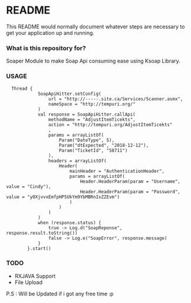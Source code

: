# README #

This README would normally document whatever steps are necessary to get your application up and running.

### What is this repository for? ###
Soaper Module to make Soap Api consuming ease using Ksoap Library.

### USAGE ###
```
  Thread {
            SoapApiHitter.setConfig(
                url = "http://-----.site.ca/Services/Scanner.asmx",
                nameSpace = "http://tempuri.org/"
            )
            val response = SoapApiHitter.callApi(
                methodName = "AdjustItemTicekts",
                action = "http://tempuri.org/AdjustItemTicekts"
                ,
                params = arrayListOf(
                    Param("DateType", 5),
                    Param("dtExpected", "2018-12-12"),
                    Param("TicketId", "58711")
                ),
                headers = arrayListOf(
                    Header(
                        mainHeader = "AuthenticationHeader",
                        params = arrayListOf(
                            Header.HeaderParam(param = "Username", value = "Cindy"),
                            Header.HeaderParam(param = "Password", value = "y0XjvvxEmfpHP5UkYm9YbMBRnIxZZEvm")
                        )
                    )
                )
            )
            when (response.status) {
                true -> Log.d("SoapReponse", response.result.toString())
                false -> Log.e("SoapError", response.message)
            }
        }.start()
```
### TODO ###
- RXJAVA Support
- File Upload

P.S : Will be Updated if i got any free time :p
